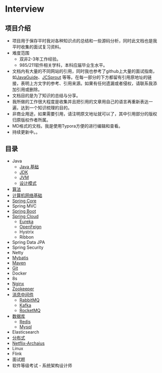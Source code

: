 # Interview

## 项目介绍
- 项目用于保存平时我对各种知识点的总结和一些源码分析，同时此文档也是我平时收集的面试复习资料。
- 难度范围
  - 双非2-3年工作经验。
  - 985/211软件相关学科，本科应届毕业生水平。
- 文档内有大量的不同网站的引用，同时我也参考了github上大量的面试指南，如[JavaGuide](https://github.com/Snailclimb/JavaGuide)、[JCSprout](https://github.com/crossoverJie/JCSprout) 等等。在每一部分的下方都留有引用原地址的链接，表明上方文字的参考、引用来源。如果有任何遗漏或者侵权，请联系我添加引用或删除。
- 文档目的是为了知识的总结与分享。
- 我所做的工作很大程度是收集并且把引用的文章用自己的语言再重新表达一遍，达到一个知识梳理的目的。
- 非商业用途，如果需要引用，请注明原文地址就可以了，其中引用部分的版权归原版权作者所属。
- MD格式的文档，我是使用Typora方便的进行编辑和查看。
- 持续更新中。。



## 目录

- Java
  - [Java 基础](https://github.com/ideolty/Interview/blob/master/Java基础.md)
  - [JDK](https://github.com/ideolty/Interview/blob/master/JDK.md)
  - [JVM](https://github.com/ideolty/Interview/blob/master/JVM.md)
  - [设计模式](https://github.com/ideolty/Interview/blob/master/设计模式.md)
- [算法](https://github.com/ideolty/Interview/blob/master/算法.md)
- [计算机网络基础](https://github.com/ideolty/Interview/blob/master/计算机网络基础.md)
- [Spring Core](https://github.com/ideolty/Interview/blob/master/SpringCore.md)
- Spring MVC
- [Spring Boot](https://github.com/ideolty/Interview/blob/master/SpringBoot.md)
- [Spring Cloud](https://github.com/ideolty/Interview/blob/master/SpringCloud.md)
  - [Eureka](https://github.com/ideolty/Interview/blob/master/SpringCloudEureka.md)
  - [OpenFeign](https://github.com/ideolty/Interview/blob/master/OpenFeign.md)
  - Hystrix
  - Ribbon
- Spring Data JPA
- Spring Security
- Netty
- [Mybatis](https://github.com/ideolty/Interview/blob/master/Mybatis.md)
- [Maven](https://github.com/ideolty/Interview/blob/master/Maven.md)
- [Git](https://github.com/ideolty/Interview/blob/master/Git.md)
- Docker
- 8s
- [Nginx](https://github.com/ideolty/Interview/blob/master/Nginx.md)
- [Zookeeper](https://github.com/ideolty/Interview/blob/master/Zookeeper.md)
- [消息中间件](https://github.com/ideolty/Interview/blob/master/消息中间件.md)
  - [RabbitMQ](https://github.com/ideolty/Interview/blob/master/RabbitMQ.md)
  - [Kafka](https://github.com/ideolty/Interview/blob/master/Kafka.md)
  - [RocketMQ](https://github.com/ideolty/Interview/blob/master/RocketMQ.md)
- [数据库](https://github.com/ideolty/Interview/blob/master/数据库.md)
  - [Redis](https://github.com/ideolty/Interview/blob/master/Redis.md)
  - [Mysql](https://github.com/ideolty/Interview/blob/master/Mysql.md)
- Elasticsearch
- [分布式](https://github.com/ideolty/Interview/blob/master/分布式.md)
- [Netflix-Archaius](https://github.com/ideolty/Interview/blob/master/Netflix-Archaius.md)
- Linux
- Flink
- 面试题
- 软件等级考试 - 系统架构设计师


